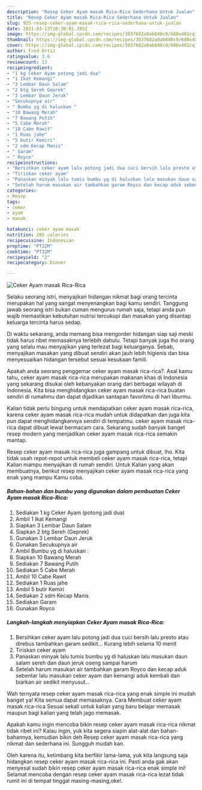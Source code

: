 ```yaml
---
description: "Resep Ceker Ayam masak Rica-Rica Sederhana Untuk Jualan"
title: "Resep Ceker Ayam masak Rica-Rica Sederhana Untuk Jualan"
slug: 925-resep-ceker-ayam-masak-rica-rica-sederhana-untuk-jualan
date: 2021-03-13T10:30:01.395Z
image: https://img-global.cpcdn.com/recipes/3037682a0ab840c9/680x482cq70/ceker-ayam-masak-rica-rica-foto-resep-utama.jpg
thumbnail: https://img-global.cpcdn.com/recipes/3037682a0ab840c9/680x482cq70/ceker-ayam-masak-rica-rica-foto-resep-utama.jpg
cover: https://img-global.cpcdn.com/recipes/3037682a0ab840c9/680x482cq70/ceker-ayam-masak-rica-rica-foto-resep-utama.jpg
author: Fred Ortiz
ratingvalue: 3.6
reviewcount: 13
recipeingredient:
- "1 kg Ceker Ayam potong jadi dua"
- "1 Ikat Kemangi"
- "3 Lembar Daun Salam"
- "2 btg Sereh Geprek"
- "3 Lembar Daun Jeruk"
- "Secukupnya air"
- " Bumbu yg di haluskan "
- "10 Bawang Merah"
- "7 Bawang Putih"
- "5 Cabe Merah"
- "10 Cabe Rawit"
- "1 Ruas jahe"
- "5 butir Kemiri"
- "2 sdm Kecap Manis"
- " Garam"
- " Royco"
recipeinstructions:
- "Bersihkan ceker ayam lalu potong jadi dua cuci bersih lalu presto atau direbus tambahkan garam sedikit... Kurang lebih selama 10 menit"
- "Tiriskan ceker ayam"
- "Panaskan minyak lalu tumis bumbu yg di haluskan lalu masukan daun salam sereh dan daun jeruk oseng sampai harum"
- "Setelah harum masukan air tambahkan garam Royco dan kecap aduk sebentar lalu masukan ceker ayam dan kemangi aduk kembali dan biarkan air sedikit menyusut..."
categories:
- Resep
tags:
- ceker
- ayam
- masak

katakunci: ceker ayam masak 
nutrition: 285 calories
recipecuisine: Indonesian
preptime: "PT22M"
cooktime: "PT32M"
recipeyield: "2"
recipecategory: Dinner

---
```



![Ceker Ayam masak Rica-Rica](https://img-global.cpcdn.com/recipes/3037682a0ab840c9/680x482cq70/ceker-ayam-masak-rica-rica-foto-resep-utama.jpg)

Selaku seorang istri, menyajikan hidangan nikmat bagi orang tercinta merupakan hal yang sangat menyenangkan bagi kamu sendiri. Tanggung jawab seorang istri bukan cuman mengurus rumah saja, tetapi anda pun wajib memastikan kebutuhan nutrisi tercukupi dan masakan yang disantap keluarga tercinta harus sedap.

Di waktu  sekarang, anda memang bisa mengorder hidangan siap saji meski tidak harus ribet memasaknya terlebih dahulu. Tetapi banyak juga lho orang yang selalu mau menyajikan yang terlezat bagi keluarganya. Sebab, menyajikan masakan yang dibuat sendiri akan jauh lebih higienis dan bisa menyesuaikan hidangan tersebut sesuai kesukaan famili. 



Apakah anda seorang penggemar ceker ayam masak rica-rica?. Asal kamu tahu, ceker ayam masak rica-rica merupakan makanan khas di Indonesia yang sekarang disukai oleh kebanyakan orang dari berbagai wilayah di Indonesia. Kita bisa menghidangkan ceker ayam masak rica-rica buatan sendiri di rumahmu dan dapat dijadikan santapan favoritmu di hari liburmu.

Kalian tidak perlu bingung untuk mendapatkan ceker ayam masak rica-rica, karena ceker ayam masak rica-rica mudah untuk didapatkan dan juga kita pun dapat menghidangkannya sendiri di tempatmu. ceker ayam masak rica-rica dapat dibuat lewat bermacam cara. Sekarang sudah banyak banget resep modern yang menjadikan ceker ayam masak rica-rica semakin mantap.

Resep ceker ayam masak rica-rica juga gampang untuk dibuat, lho. Kita tidak usah repot-repot untuk membeli ceker ayam masak rica-rica, tetapi Kalian mampu menyajikan di rumah sendiri. Untuk Kalian yang akan membuatnya, berikut resep menyajikan ceker ayam masak rica-rica yang enak yang mampu Kamu coba.

<!--inarticleads1-->

##### Bahan-bahan dan bumbu yang digunakan dalam pembuatan Ceker Ayam masak Rica-Rica:

1. Sediakan 1 kg Ceker Ayam (potong jadi dua)
1. Ambil 1 Ikat Kemangi
1. Siapkan 3 Lembar Daun Salam
1. Siapkan 2 btg Sereh (Geprek)
1. Gunakan 3 Lembar Daun Jeruk
1. Gunakan Secukupnya air
1. Ambil  Bumbu yg di haluskan :
1. Siapkan 10 Bawang Merah
1. Sediakan 7 Bawang Putih
1. Sediakan 5 Cabe Merah
1. Ambil 10 Cabe Rawit
1. Sediakan 1 Ruas jahe
1. Ambil 5 butir Kemiri
1. Sediakan 2 sdm Kecap Manis
1. Sediakan  Garam
1. Gunakan  Royco




<!--inarticleads2-->

##### Langkah-langkah menyiapkan Ceker Ayam masak Rica-Rica:

1. Bersihkan ceker ayam lalu potong jadi dua cuci bersih lalu presto atau direbus tambahkan garam sedikit... Kurang lebih selama 10 menit
1. Tiriskan ceker ayam
1. Panaskan minyak lalu tumis bumbu yg di haluskan lalu masukan daun salam sereh dan daun jeruk oseng sampai harum
1. Setelah harum masukan air tambahkan garam Royco dan kecap aduk sebentar lalu masukan ceker ayam dan kemangi aduk kembali dan biarkan air sedikit menyusut...




Wah ternyata resep ceker ayam masak rica-rica yang enak simple ini mudah banget ya! Kita semua dapat memasaknya. Cara Membuat ceker ayam masak rica-rica Sesuai sekali untuk kalian yang baru belajar memasak maupun bagi kalian yang telah jago memasak.

Apakah kamu ingin mencoba bikin resep ceker ayam masak rica-rica nikmat tidak ribet ini? Kalau ingin, yuk kita segera siapin alat-alat dan bahan-bahannya, kemudian bikin deh Resep ceker ayam masak rica-rica yang nikmat dan sederhana ini. Sungguh mudah kan. 

Oleh karena itu, ketimbang kita berfikir lama-lama, yuk kita langsung saja hidangkan resep ceker ayam masak rica-rica ini. Pasti anda gak akan menyesal sudah bikin resep ceker ayam masak rica-rica enak simple ini! Selamat mencoba dengan resep ceker ayam masak rica-rica lezat tidak rumit ini di tempat tinggal masing-masing,oke!.

